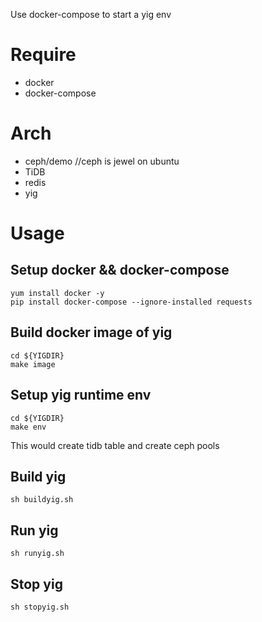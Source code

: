 
Use docker-compose to start a yig env

# Require
+ docker
+ docker-compose

# Arch

+ ceph/demo //ceph is jewel on ubuntu
+ TiDB
+ redis
+ yig

# Usage

## Setup docker && docker-compose
```
yum install docker -y
pip install docker-compose --ignore-installed requests
```

## Build docker image of yig
```
cd ${YIGDIR}
make image
```

## Setup yig runtime env

```
cd ${YIGDIR}
make env
```

This would create tidb table and create ceph pools

## Build yig
```
sh buildyig.sh
```


## Run yig
```
sh runyig.sh
```

## Stop yig
```
sh stopyig.sh
```




